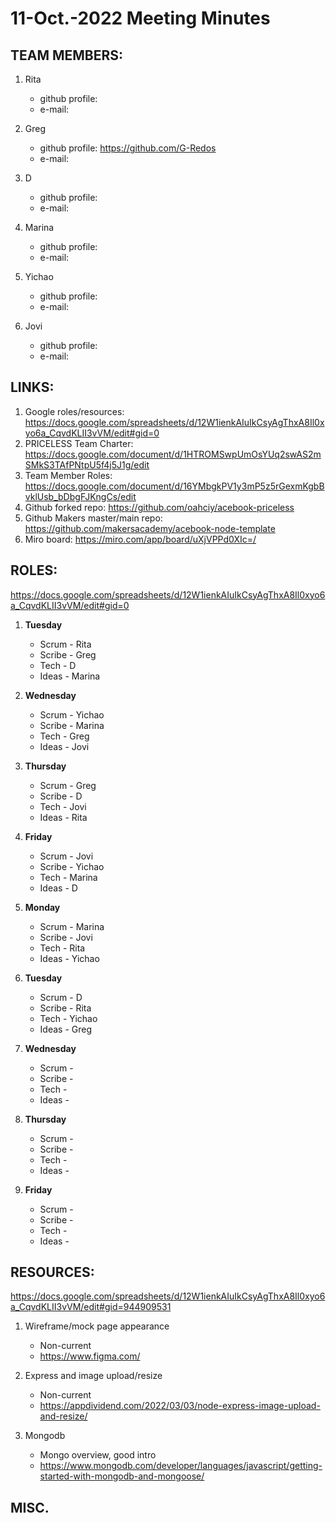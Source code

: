 # 11-Oct.-2022 Meeting Minutes


## TEAM MEMBERS:
1. Rita 
   * github profile:
   * e-mail:

2. Greg
   * github profile: https://github.com/G-Redos
   * e-mail:

3. D
   * github profile: 
   * e-mail: 

4. Marina
   * github profile:
   * e-mail:

5. Yichao
   * github profile:
   * e-mail:

6. Jovi
   * github profile:
   * e-mail: 


## LINKS:
   1. Google roles/resources: https://docs.google.com/spreadsheets/d/12W1ienkAIuIkCsyAgThxA8Il0xyo6a_CqvdKLII3vVM/edit#gid=0
   2. PRICELESS Team Charter: https://docs.google.com/document/d/1HTROMSwpUmOsYUq2swAS2mSMkS3TAfPNtpU5f4j5J1g/edit
   3. Team Member Roles: https://docs.google.com/document/d/16YMbgkPV1y3mP5z5rGexmKgbBvklUsb_bDbgFJKngCs/edit
   4. Github forked repo: https://github.com/oahciy/acebook-priceless
   5. Github Makers master/main repo: https://github.com/makersacademy/acebook-node-template
   6. Miro board: https://miro.com/app/board/uXjVPPd0XIc=/


## ROLES: 
https://docs.google.com/spreadsheets/d/12W1ienkAIuIkCsyAgThxA8Il0xyo6a_CqvdKLII3vVM/edit#gid=0

1. **Tuesday**
   * Scrum - Rita
   * Scribe - Greg
   * Tech - D
   * Ideas - Marina

2. **Wednesday**
   * Scrum - Yichao
   * Scribe - Marina
   * Tech - Greg
   * Ideas - Jovi

3. **Thursday**
   * Scrum - Greg
   * Scribe - D
   * Tech - Jovi
   * Ideas - Rita

4. **Friday**
   * Scrum - Jovi
   * Scribe - Yichao
   * Tech - Marina
   * Ideas - D

5. **Monday**
   * Scrum - Marina
   * Scribe - Jovi
   * Tech - Rita
   * Ideas - Yichao

6. **Tuesday**
   * Scrum - D
   * Scribe - Rita
   * Tech - Yichao
   * Ideas - Greg

7. **Wednesday**
   * Scrum -
   * Scribe - 
   * Tech - 
   * Ideas - 

8. **Thursday**
   * Scrum -
   * Scribe - 
   * Tech - 
   * Ideas - 

9. **Friday**
   * Scrum -
   * Scribe - 
   * Tech - 
   * Ideas - 


## RESOURCES:
https://docs.google.com/spreadsheets/d/12W1ienkAIuIkCsyAgThxA8Il0xyo6a_CqvdKLII3vVM/edit#gid=944909531

1. Wireframe/mock page appearance
   * Non-current
   * https://www.figma.com/

2. Express and image upload/resize
   * Non-current
   * https://appdividend.com/2022/03/03/node-express-image-upload-and-resize/

3. Mongodb
   * Mongo overview, good intro
   * https://www.mongodb.com/developer/languages/javascript/getting-started-with-mongodb-and-mongoose/

## MISC.
